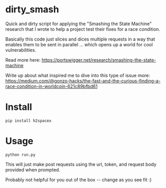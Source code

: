 # dirty_smash
Quick and dirty script for applying the "Smashing the State Machine" research that I wrote to help a project test their fixes for a race condition. 

Basically this code just slices and dices multiple requests in a way that enables them to be sent in parallel ... which opens up a world for cool vulnerabilities. 

Read more here: https://portswigger.net/research/smashing-the-state-machine

Write up about what inspired me to dive into this type of issue more: https://medium.com/@gonzo-hacks/the-fast-and-the-curious-finding-a-race-condition-in-worldcoin-621c89bfbd61

# Install
`pip install h2spacex`

# Usage 

`python run.py`

This will just make post requests using the url, token, and request body provided when prompted. 

Probably not helpful for you out of the box -- change as you see fit :) 
